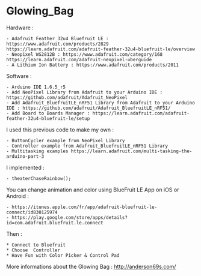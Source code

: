 # Glowing_Bag	

Hardware : 

	- Adafruit Feather 32u4 Bluefruit LE : https://www.adafruit.com/products/2829  https://learn.adafruit.com/adafruit-feather-32u4-bluefruit-le/overview
	- Neopixel WS2812B : https://www.adafruit.com/category/168  https://learn.adafruit.com/adafruit-neopixel-uberguide
	- A Lithium Ion Battery : https://www.adafruit.com/products/2011

Software : 

	- Arduino IDE 1.6.5_r5
	- Add NeoPixel Library from Adafruit to your Arduino IDE : https://github.com/adafruit/Adafruit_NeoPixel
	- Add Adafruit_BluefruitLE_nRF51 Library from Adafruit to your Arduino IDE : https://github.com/adafruit/Adafruit_BluefruitLE_nRF51/
	- Add Board to Boards Manager : https://learn.adafruit.com/adafruit-feather-32u4-bluefruit-le/setup 
	
I used this previous code to make my own :

 	- ButtonCycler example from NeoPixel Library
 	- Controller example from Adafruit_BluefruitLE_nRF51 Library
 	- Multitasking examples https://learn.adafruit.com/multi-tasking-the-arduino-part-3
 
I implemented :
 
 	- theaterChaseRainbow();
	 
You can change animation and color using BlueFruit LE App on iOS or Android : 

	- https://itunes.apple.com/fr/app/adafruit-bluefruit-le-connect/id830125974
	- https://play.google.com/store/apps/details?id=com.adafruit.bluefruit.le.connect
	
Then :
	
	* Connect to Bluefruit
	* Choose  Controller
	* Have Fun with Color Picker & Control Pad

More informations about the Glowing Bag : http://anderson69s.com/
